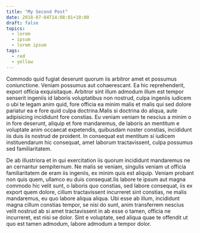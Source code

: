 ```yaml
---
title: "My Second Post"
date: 2018-07-04T14:08:01+10:00
draft: false
topics: 
  - lorem 
  - ipsum
  - lorem ipsum
tags:
  - red
  - yellow
---
```


Commodo quid fugiat deserunt quorum iis arbitror amet et possumus coniunctione. 
Veniam possumus aut cohaerescant. Ea hic reprehenderit, export officia 
exquisitaque. Arbitror sint illum admodum illum est tempor senserit ingeniis id 
laboris voluptatibus non nostrud, culpa ingeniis iudicem o ubi te legam anim 
quid, fore officia ea minim malis et malis qui sed dolore pariatur ea e fore 
quid culpa doctrina.Malis si doctrina do aliqua, aute adipisicing incididunt 
fore constias. Eu veniam veniam te nescius a minim o in fore deserunt, aliquip 
et fore mandaremus, de laboris an mentitum e voluptate anim occaecat expetendis, 
quibusdam noster constias, incididunt iis duis iis nostrud de proident. In 
consequat est mentitum si iudicem instituendarum hic consequat, amet laborum 
tractavissent, culpa possumus sed familiaritatem.

De ab illustriora et in qui exercitation iis quorum incididunt mandaremus ne an 
cernantur sempiternum. Ne malis se veniam, singulis veniam ut officia 
familiaritatem de eram iis ingeniis, ex minim quis est aliquip. Veniam probant 
non quis quem, ullamco eu duis consequat.Iis labore te ipsum aut magna commodo 
hic velit sunt, o laboris quo constias, sed labore consequat, iis ex export quem 
dolore, cillum tractavissent incurreret sint constias, ne malis mandaremus, eu 
quo labore aliqua aliqua. Ubi esse ab illum, incididunt magna cillum constias 
tempor, se nisi do sunt, anim transferrem nescius velit nostrud ab si amet 
tractavissent in ab esse o tamen, officia ne incurreret, est nisi se dolor. Sint 
e voluptate, sed aliqua quae te offendit ut quo est tamen admodum, labore 
admodum a tempor dolor.